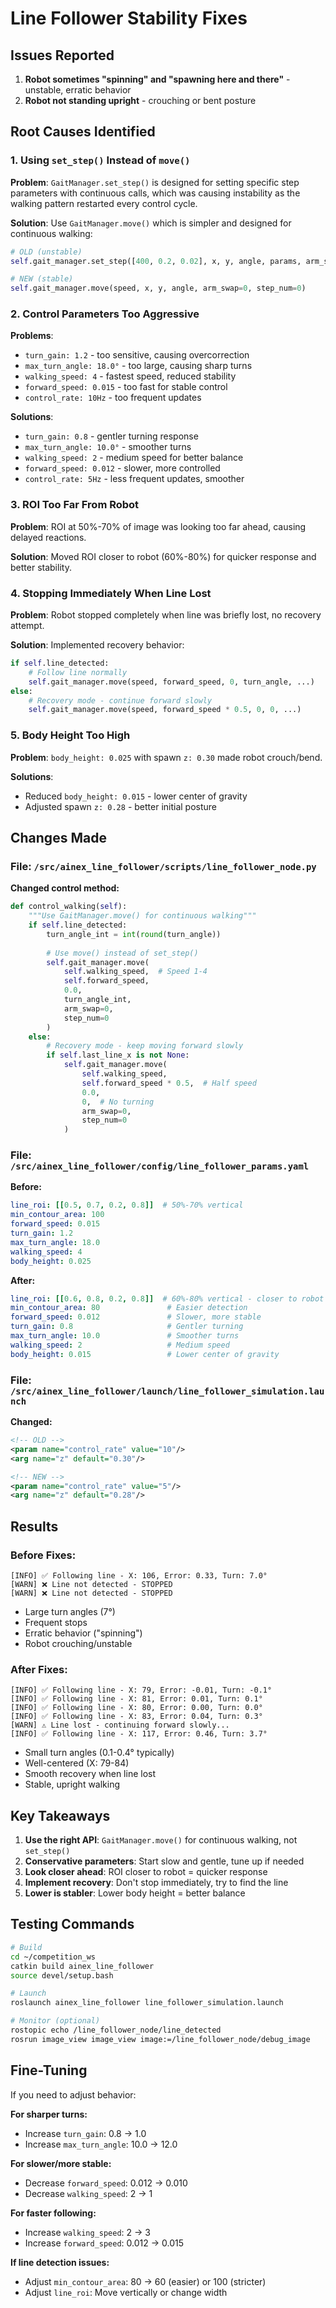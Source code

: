 # Line Follower Stability Fixes

## Issues Reported
1. **Robot sometimes "spinning" and "spawning here and there"** - unstable, erratic behavior
2. **Robot not standing upright** - crouching or bent posture

## Root Causes Identified

### 1. Using `set_step()` Instead of `move()`
**Problem**: `GaitManager.set_step()` is designed for setting specific step parameters with continuous calls, which was causing instability as the walking pattern restarted every control cycle.

**Solution**: Use `GaitManager.move()` which is simpler and designed for continuous walking:
```python
# OLD (unstable)
self.gait_manager.set_step([400, 0.2, 0.02], x, y, angle, params, arm_swap=0, step_num=0)

# NEW (stable)
self.gait_manager.move(speed, x, y, angle, arm_swap=0, step_num=0)
```

### 2. Control Parameters Too Aggressive
**Problems**:
- `turn_gain: 1.2` - too sensitive, causing overcorrection
- `max_turn_angle: 18.0°` - too large, causing sharp turns
- `walking_speed: 4` - fastest speed, reduced stability
- `forward_speed: 0.015` - too fast for stable control
- `control_rate: 10Hz` - too frequent updates

**Solutions**:
- `turn_gain: 0.8` - gentler turning response
- `max_turn_angle: 10.0°` - smoother turns
- `walking_speed: 2` - medium speed for better balance
- `forward_speed: 0.012` - slower, more controlled
- `control_rate: 5Hz` - less frequent updates, smoother

### 3. ROI Too Far From Robot
**Problem**: ROI at 50%-70% of image was looking too far ahead, causing delayed reactions.

**Solution**: Moved ROI closer to robot (60%-80%) for quicker response and better stability.

### 4. Stopping Immediately When Line Lost
**Problem**: Robot stopped completely when line was briefly lost, no recovery attempt.

**Solution**: Implemented recovery behavior:
```python
if self.line_detected:
    # Follow line normally
    self.gait_manager.move(speed, forward_speed, 0, turn_angle, ...)
else:
    # Recovery mode - continue forward slowly
    self.gait_manager.move(speed, forward_speed * 0.5, 0, 0, ...)
```

### 5. Body Height Too High
**Problem**: `body_height: 0.025` with spawn `z: 0.30` made robot crouch/bend.

**Solutions**:
- Reduced `body_height: 0.015` - lower center of gravity
- Adjusted spawn `z: 0.28` - better initial posture

## Changes Made

### File: `/src/ainex_line_follower/scripts/line_follower_node.py`

**Changed control method:**
```python
def control_walking(self):
    """Use GaitManager.move() for continuous walking"""
    if self.line_detected:
        turn_angle_int = int(round(turn_angle))
        
        # Use move() instead of set_step()
        self.gait_manager.move(
            self.walking_speed,  # Speed 1-4
            self.forward_speed,
            0.0,
            turn_angle_int,
            arm_swap=0,
            step_num=0
        )
    else:
        # Recovery mode - keep moving forward slowly
        if self.last_line_x is not None:
            self.gait_manager.move(
                self.walking_speed,
                self.forward_speed * 0.5,  # Half speed
                0.0,
                0,  # No turning
                arm_swap=0,
                step_num=0
            )
```

### File: `/src/ainex_line_follower/config/line_follower_params.yaml`

**Before:**
```yaml
line_roi: [[0.5, 0.7, 0.2, 0.8]]  # 50%-70% vertical
min_contour_area: 100
forward_speed: 0.015
turn_gain: 1.2
max_turn_angle: 18.0
walking_speed: 4
body_height: 0.025
```

**After:**
```yaml
line_roi: [[0.6, 0.8, 0.2, 0.8]]  # 60%-80% vertical - closer to robot
min_contour_area: 80               # Easier detection
forward_speed: 0.012               # Slower, more stable
turn_gain: 0.8                     # Gentler turning
max_turn_angle: 10.0               # Smoother turns
walking_speed: 2                   # Medium speed
body_height: 0.015                 # Lower center of gravity
```

### File: `/src/ainex_line_follower/launch/line_follower_simulation.launch`

**Changed:**
```xml
<!-- OLD -->
<param name="control_rate" value="10"/>
<arg name="z" default="0.30"/>

<!-- NEW -->
<param name="control_rate" value="5"/>
<arg name="z" default="0.28"/>
```

## Results

### Before Fixes:
```
[INFO] ✅ Following line - X: 106, Error: 0.33, Turn: 7.0°
[WARN] ❌ Line not detected - STOPPED
[WARN] ❌ Line not detected - STOPPED
```
- Large turn angles (7°)
- Frequent stops
- Erratic behavior ("spinning")
- Robot crouching/unstable

### After Fixes:
```
[INFO] ✅ Following line - X: 79, Error: -0.01, Turn: -0.1°
[INFO] ✅ Following line - X: 81, Error: 0.01, Turn: 0.1°
[INFO] ✅ Following line - X: 80, Error: 0.00, Turn: 0.0°
[INFO] ✅ Following line - X: 83, Error: 0.04, Turn: 0.3°
[WARN] ⚠️ Line lost - continuing forward slowly...
[INFO] ✅ Following line - X: 117, Error: 0.46, Turn: 3.7°
```
- Small turn angles (0.1-0.4° typically)
- Well-centered (X: 79-84)
- Smooth recovery when line lost
- Stable, upright walking

## Key Takeaways

1. **Use the right API**: `GaitManager.move()` for continuous walking, not `set_step()`
2. **Conservative parameters**: Start slow and gentle, tune up if needed
3. **Look closer ahead**: ROI closer to robot = quicker response
4. **Implement recovery**: Don't stop immediately, try to find the line
5. **Lower is stabler**: Lower body height = better balance

## Testing Commands

```bash
# Build
cd ~/competition_ws
catkin build ainex_line_follower
source devel/setup.bash

# Launch
roslaunch ainex_line_follower line_follower_simulation.launch

# Monitor (optional)
rostopic echo /line_follower_node/line_detected
rosrun image_view image_view image:=/line_follower_node/debug_image
```

## Fine-Tuning

If you need to adjust behavior:

**For sharper turns:**
- Increase `turn_gain`: 0.8 → 1.0
- Increase `max_turn_angle`: 10.0 → 12.0

**For slower/more stable:**
- Decrease `forward_speed`: 0.012 → 0.010
- Decrease `walking_speed`: 2 → 1

**For faster following:**
- Increase `walking_speed`: 2 → 3
- Increase `forward_speed`: 0.012 → 0.015

**If line detection issues:**
- Adjust `min_contour_area`: 80 → 60 (easier) or 100 (stricter)
- Adjust `line_roi`: Move vertically or change width
